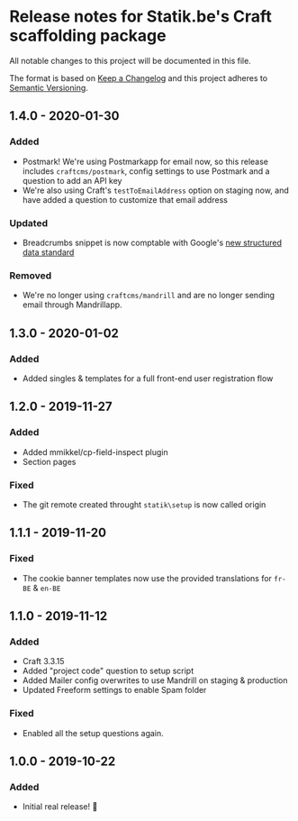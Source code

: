 # Release notes for Statik.be's Craft scaffolding package

All notable changes to this project will be documented in this file.

The format is based on [Keep a Changelog](http://keepachangelog.com/) and this project adheres to [Semantic Versioning](http://semver.org/).

## 1.4.0 - 2020-01-30
### Added
- Postmark! We're using Postmarkapp for email now, so this release includes `craftcms/postmark`, config settings to use Postmark and a question to add an API key
- We're also using Craft's `testToEmailAddress` option on staging now, and have added a question to customize that email address

### Updated
- Breadcrumbs snippet is now comptable with Google's [new structured data standard](https://webmasters.googleblog.com/2020/01/data-vocabulary.html?m=1)

### Removed
- We're no longer using `craftcms/mandrill` and are no longer sending email through Mandrillapp.

## 1.3.0 - 2020-01-02
### Added
- Added singles & templates for a full front-end user registration flow

## 1.2.0 - 2019-11-27
### Added
- Added mmikkel/cp-field-inspect plugin
- Section pages

### Fixed
- The git remote created throught `statik\setup` is now called origin

## 1.1.1 - 2019-11-20
### Fixed
- The cookie banner templates now use the provided translations for `fr-BE` & `en-BE`

## 1.1.0 - 2019-11-12
### Added
- Craft 3.3.15
- Added "project code" question to setup script
- Added Mailer config overwrites to use Mandrill on staging & production
- Updated Freeform settings to enable Spam folder

### Fixed
- Enabled all the setup questions again. 

## 1.0.0 - 2019-10-22
### Added
- Initial real release! 🎉 

